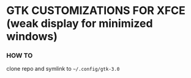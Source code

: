 # GTK CUSTOMIZATIONS FOR XFCE (weak display for minimized windows)

### HOW TO
clone repo and symlink to `~/.config/gtk-3.0`
